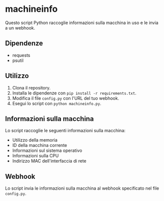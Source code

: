 # machineinfo
Questo script Python raccoglie informazioni sulla macchina in uso e le invia a un webhook.

## Dipendenze
- requests
- psutil

## Utilizzo
1. Clona il repository.
2. Installa le dipendenze con `pip install -r requirements.txt`.
3. Modifica il file `config.py` con l'URL del tuo webhook.
4. Esegui lo script con `python machineinfo.py`.

## Informazioni sulla macchina
Lo script raccoglie le seguenti informazioni sulla macchina:
- Utilizzo della memoria
- ID della macchina corrente
- Informazioni sul sistema operativo
- Informazioni sulla CPU
- Indirizzo MAC dell'interfaccia di rete

## Webhook
Lo script invia le informazioni sulla macchina al webhook specificato nel file `config.py`.
